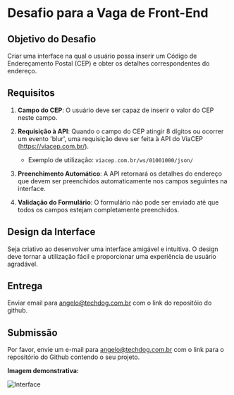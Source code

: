 # Desafio para a Vaga de Front-End

## Objetivo do Desafio
Criar uma interface na qual o usuário possa inserir um Código de Endereçamento Postal (CEP) e obter os detalhes correspondentes do endereço.

## Requisitos

1. **Campo do CEP**: O usuário deve ser capaz de inserir o valor do CEP neste campo.
2. **Requisição à API**: Quando o campo do CEP atingir 8 dígitos ou ocorrer um evento 'blur', uma requisição deve ser feita à API do ViaCEP (https://viacep.com.br/). 
    * Exemplo de utilização: `viacep.com.br/ws/01001000/json/`
   
3. **Preenchimento Automático**: A API retornará os detalhes do endereço que devem ser preenchidos automaticamente nos campos seguintes na interface.
4. **Validação do Formulário**: O formulário não pode ser enviado até que todos os campos estejam completamente preenchidos.

## Design da Interface
Seja criativo ao desenvolver uma interface amigável e intuitiva. O design deve tornar a utilização fácil e proporcionar uma experiência de usuário agradável.

## Entrega
Enviar email para angelo@techdog.com.br com o link do repositóio do github.

## Submissão
Por favor, envie um e-mail para angelo@techdog.com.br com o link para o repositório do Github contendo o seu projeto.

**Imagem demonstrativa:**

![Interface](https://user-images.githubusercontent.com/29432231/80777588-1e3f8780-8b3c-11ea-9da6-81cc1cb3e9e8.gif)
